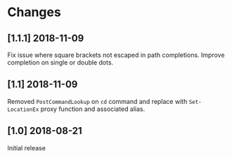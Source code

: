 # Changes

## [1.1.1] 2018-11-09

Fix issue where square brackets not escaped in path completions.
Improve completion on single or double dots.

## [1.1] 2018-11-09

Removed `PostCommandLookup` on `cd` command and replace with `Set-LocationEx` proxy function and associated alias.

## [1.0] 2018-08-21

Initial release
